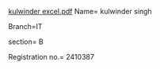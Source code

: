 [kulwinder excel.pdf](https://github.com/user-attachments/files/16329527/kulwinder.excel.pdf)
Name= kulwinder singh 

Branch=IT

section= B

Registration no.= 2410387
